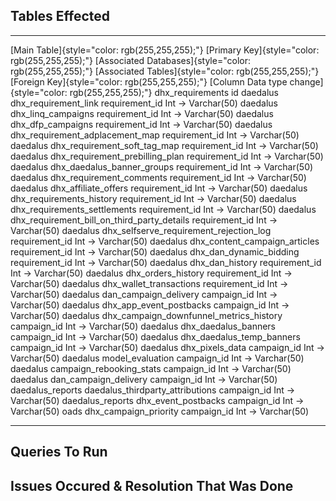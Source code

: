 ## Tables Effected

  ------------------------------------------------ ------------------------------------------------- ---------------------------------------------------------- ------------------------------------------------------- ------------------------------------------------- -------------------------------------------------------------
  [Main Table]{style="color: rgb(255,255,255);"}   [Primary Key]{style="color: rgb(255,255,255);"}   [Associated Databases]{style="color: rgb(255,255,255);"}   [Associated Tables]{style="color: rgb(255,255,255);"}   [Foreign Key]{style="color: rgb(255,255,255);"}   [Column Data type change]{style="color: rgb(255,255,255);"}
  dhx_requirements                                 id                                                daedalus                                                   dhx_requirement_link                                    requirement_id                                    Int → Varchar(50)
                                                                                                     daedalus                                                   dhx_linq_campaigns                                      requirement_id                                    Int → Varchar(50)
                                                                                                     daedalus                                                   dhx_dfp_campaigns                                       requirement_id                                    Int → Varchar(50)
                                                                                                     daedalus                                                   dhx_requirement_adplacement_map                         requirement_id                                    Int → Varchar(50)
                                                                                                     daedalus                                                   dhx_requirement_soft_tag_map                            requirement_id                                    Int → Varchar(50)
                                                                                                     daedalus                                                   dhx_requirement_prebilling_plan                         requirement_id                                    Int → Varchar(50)
                                                                                                     daedalus                                                   dhx_daedalus_banner_groups                              requirement_id                                    Int → Varchar(50)
                                                                                                     daedalus                                                   dhx_requirement_comments                                requirement_id                                    Int → Varchar(50)
                                                                                                     daedalus                                                   dhx_affiliate_offers                                    requirement_id                                    Int → Varchar(50)
                                                                                                     daedalus                                                   dhx_requirements_history                                requirement_id                                    Int → Varchar(50)
                                                                                                     daedalus                                                   dhx_requirements_settlements                            requirement_id                                    Int → Varchar(50)
                                                                                                     daedalus                                                   dhx_requirement_bill_on_third_party_details             requirement_id                                    Int → Varchar(50)
                                                                                                     daedalus                                                   dhx_selfserve_requirement_rejection_log                 requirement_id                                    Int → Varchar(50)
                                                                                                     daedalus                                                   dhx_content_campaign_articles                           requirement_id                                    Int → Varchar(50)
                                                                                                     daedalus                                                   dhx_dan_dynamic_bidding                                 requirement_id                                    Int → Varchar(50)
                                                                                                     daedalus                                                   dhx_dan_history                                         requirement_id                                    Int → Varchar(50)
                                                                                                     daedalus                                                   dhx_orders_history                                      requirement_id                                    Int → Varchar(50)
                                                                                                     daedalus                                                   dhx_wallet_transactions                                 requirement_id                                    Int → Varchar(50)
                                                                                                     daedalus                                                   dan_campaign_delivery                                   campaign_id                                       Int → Varchar(50)
                                                                                                     daedalus                                                   dhx_app_event_postbacks                                 campaign_id                                       Int → Varchar(50)
                                                                                                     daedalus                                                   dhx_campaign_downfunnel_metrics_history                 campaign_id                                       Int → Varchar(50)
                                                                                                     daedalus                                                   dhx_daedalus_banners                                    campaign_id                                       Int → Varchar(50)
                                                                                                     daedalus                                                   dhx_daedalus_temp_banners                               campaign_id                                       Int → Varchar(50)
                                                                                                     daedalus                                                   dhx_pixels_data                                         campaign_id                                       Int → Varchar(50)
                                                                                                     daedalus                                                   model_evaluation                                        campaign_id                                       Int → Varchar(50)
                                                                                                     daedalus                                                   campaign_rebooking_stats                                campaign_id                                       Int → Varchar(50)
                                                                                                     daedalus                                                   dan_campaign_delivery                                   campaign_id                                       Int → Varchar(50)
                                                                                                     daedalus_reports                                           daedalus_thirdparty_attributions                        campaign_id                                       Int → Varchar(50)
                                                                                                     daedalus_reports                                           dhx_event_postbacks                                     campaign_id                                       Int → Varchar(50)
                                                                                                     oads                                                       dhx_campaign_priority                                   campaign_id                                       Int → Varchar(50)
  ------------------------------------------------ ------------------------------------------------- ---------------------------------------------------------- ------------------------------------------------------- ------------------------------------------------- -------------------------------------------------------------

## Queries To Run

## Issues Occured & Resolution That Was Done
